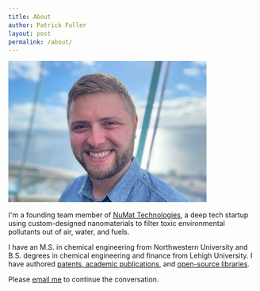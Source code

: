 ```yaml
---
title: About
author: Patrick Fuller
layout: post
permalink: /about/
---
```


![](/img/patrick.jpg)

I'm a founding team member of [NuMat Technologies](http://numat-tech.com/), a deep tech startup using custom-designed nanomaterials to filter toxic environmental pollutants out of air, water, and fuels.

I have an M.S. in chemical engineering from Northwestern University and B.S. degrees in chemical engineering and finance from Lehigh University. I have authored [patents, academic publications](https://scholar.google.com/citations?user=tGjfnfEAAAAJ&hl=en&oi=ao), and [open-source libraries](https://github.com/patrickfuller).

Please [email me](mailto:patrickfuller@gmail.com) to continue the conversation.

